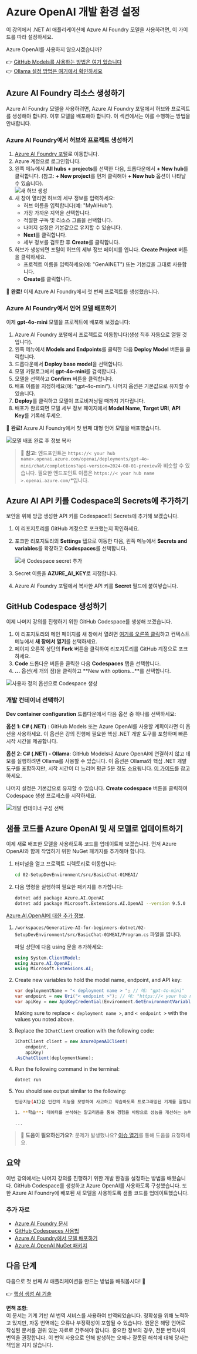 # Azure OpenAI 개발 환경 설정

이 강의에서 .NET AI 애플리케이션에 Azure AI Foundry 모델을 사용하려면, 이 가이드를 따라 설정하세요.

Azure OpenAI를 사용하지 않으시겠습니까?

👉 [GitHub Models를 사용하는 방법은 여기 있습니다](README.md)  
👉 [Ollama 설정 방법은 여기에서 확인하세요](getting-started-ollama.md)

## Azure AI Foundry 리소스 생성하기

Azure AI Foundry 모델을 사용하려면, Azure AI Foundry 포털에서 허브와 프로젝트를 생성해야 합니다. 이후 모델을 배포해야 합니다. 이 섹션에서는 이를 수행하는 방법을 안내합니다.

### Azure AI Foundry에서 허브와 프로젝트 생성하기

1. [Azure AI Foundry 포털](https://ai.azure.com/)로 이동합니다.  
1. Azure 계정으로 로그인합니다.  
1. 왼쪽 메뉴에서 **All hubs + projects**를 선택한 다음, 드롭다운에서 **+ New hub**를 클릭합니다. (참고: **+ New project**를 먼저 클릭해야 **+ New hub** 옵션이 나타날 수 있습니다).  
   ![새 허브 생성](../../../translated_images/ai-foundry-hub-selection.dc9bf6b90ab4b2b9f94ae6274422bcd318ee09091350750062740479f69a651c.ko.png)  
1. 새 창이 열리면 허브의 세부 정보를 입력하세요:  
    - 허브 이름을 입력합니다(예: "MyAIHub").  
    - 가장 가까운 지역을 선택합니다.  
    - 적절한 구독 및 리소스 그룹을 선택합니다.  
    - 나머지 설정은 기본값으로 유지할 수 있습니다.  
    - **Next**를 클릭합니다.  
    - 세부 정보를 검토한 후 **Create**를 클릭합니다.  
1. 허브가 생성되면 포털이 허브의 세부 정보 페이지를 엽니다. **Create Project** 버튼을 클릭하세요.  
    - 프로젝트 이름을 입력하세요(예: "GenAINET") 또는 기본값을 그대로 사용합니다.  
    - **Create**를 클릭합니다.  

🎉 **완료!** 이제 Azure AI Foundry에서 첫 번째 프로젝트를 생성했습니다.

### Azure AI Foundry에서 언어 모델 배포하기

이제 **gpt-4o-mini** 모델을 프로젝트에 배포해 보겠습니다:

1. Azure AI Foundry 포털에서 프로젝트로 이동합니다(생성 직후 자동으로 열릴 것입니다).  
1. 왼쪽 메뉴에서 **Models and Endpoints**를 클릭한 다음 **Deploy Model** 버튼을 클릭합니다.  
1. 드롭다운에서 **Deploy base model**을 선택합니다.  
1. 모델 카탈로그에서 **gpt-4o-mini**를 검색합니다.  
1. 모델을 선택하고 **Confirm** 버튼을 클릭합니다.  
1. 배포 이름을 지정하세요(예: "gpt-4o-mini"). 나머지 옵션은 기본값으로 유지할 수 있습니다.  
1. **Deploy**를 클릭하고 모델이 프로비저닝될 때까지 기다립니다.  
1. 배포가 완료되면 모델 세부 정보 페이지에서 **Model Name**, **Target URI**, **API Key**를 기록해 두세요.  

🎉 **완료!** Azure AI Foundry에서 첫 번째 대형 언어 모델을 배포했습니다.

![모델 배포 완료 후 정보 복사](../../../translated_images/deploytoazure-20-copymodelinfo.9797a0bffd24459c9b977d98e18a089accaece2917d2abcde4ab96db957e0fcb.ko.png)

> 📝 **참고:** 엔드포인트는 `https://< your hub name>.openai.azure.com/openai/deployments/gpt-4o-mini/chat/completions?api-version=2024-08-01-preview`와 비슷할 수 있습니다. 필요한 엔드포인트 이름은 `https://< your hub name >.openai.azure.com/`*입니다.

## Azure AI API 키를 Codespace의 Secrets에 추가하기

보안을 위해 방금 생성한 API 키를 Codespace의 Secrets에 추가해 보겠습니다.

1. 이 리포지토리를 GitHub 계정으로 포크했는지 확인하세요.  
1. 포크한 리포지토리의 **Settings** 탭으로 이동한 다음, 왼쪽 메뉴에서 **Secrets and variables**를 확장하고 **Codespaces**를 선택합니다.  

    ![새 Codespace secret 추가](../../../translated_images/codespaces-secret.0e168026d0078356489f51ca61b195603283511c73bb805b056619f994652f7c.ko.jpeg)  
1. Secret 이름을 **AZURE_AI_KEY**로 지정합니다.  
1. Azure AI Foundry 포털에서 복사한 API 키를 **Secret** 필드에 붙여넣습니다.  

## GitHub Codespace 생성하기

이제 나머지 강의를 진행하기 위한 GitHub Codespace를 생성해 보겠습니다.

1. 이 리포지토리의 메인 페이지를 새 창에서 열려면 [여기를 오른쪽 클릭](https://github.com/microsoft/Generative-AI-for-beginners-dotnet)하고 컨텍스트 메뉴에서 **새 창에서 열기**를 선택하세요.  
1. 페이지 오른쪽 상단의 **Fork** 버튼을 클릭하여 리포지토리를 GitHub 계정으로 포크하세요.  
1. **Code** 드롭다운 버튼을 클릭한 다음 **Codespaces** 탭을 선택합니다.  
1. **...** 옵션(세 개의 점)을 클릭하고 **New with options...**를 선택합니다.  

![사용자 정의 옵션으로 Codespace 생성](../../../translated_images/creating-codespace.0e7334f85cf4c8d0e080a0d5b4c76c24c5bbe6bddf48dcd1403e092ea0d9bce9.ko.png)

### 개발 컨테이너 선택하기

**Dev container configuration** 드롭다운에서 다음 옵션 중 하나를 선택하세요:

**옵션 1: C# (.NET)** : GitHub Models 또는 Azure OpenAI를 사용할 계획이라면 이 옵션을 사용하세요. 이 옵션은 강의 진행에 필요한 핵심 .NET 개발 도구를 포함하며 빠른 시작 시간을 제공합니다.

**옵션 2: C# (.NET) - Ollama**: GitHub Models나 Azure OpenAI에 연결하지 않고 데모를 실행하려면 Ollama를 사용할 수 있습니다. 이 옵션은 Ollama와 핵심 .NET 개발 도구를 포함하지만, 시작 시간이 더 느리며 평균 5분 정도 소요됩니다. [이 가이드](getting-started-ollama.md)를 참고하세요.

나머지 설정은 기본값으로 유지할 수 있습니다. **Create codespace** 버튼을 클릭하여 Codespace 생성 프로세스를 시작하세요.

![개발 컨테이너 구성 선택](../../../translated_images/select-container-codespace.9b8ca34b6ff8b4cb80973924cbc1894cf7672d233b0055b47f702db60c4c6221.ko.png)

## 샘플 코드를 Azure OpenAI 및 새 모델로 업데이트하기

이제 새로 배포한 모델을 사용하도록 코드를 업데이트해 보겠습니다. 먼저 Azure OpenAI와 함께 작업하기 위한 NuGet 패키지를 추가해야 합니다.

1. 터미널을 열고 프로젝트 디렉토리로 이동합니다:

    ```bash
    cd 02-SetupDevEnvironment/src/BasicChat-01MEAI/
    ```

1. 다음 명령을 실행하여 필요한 패키지를 추가합니다:

    ```bash
    dotnet add package Azure.AI.OpenAI
    dotnet add package Microsoft.Extensions.AI.OpenAI --version 9.5.0
    ```

[Azure.AI.OpenAI에 대한 추가 정보](https://www.nuget.org/packages/Azure.AI.OpenAI/2.1.0#show-readme-container).

1. `/workspaces/Generative-AI-for-beginners-dotnet/02-SetupDevEnvironment/src/BasicChat-01MEAI/Program.cs` 파일을 엽니다.

    파일 상단에 다음 using 문을 추가하세요:

    ```csharp
    using System.ClientModel;
    using Azure.AI.OpenAI;
    using Microsoft.Extensions.AI;

1. Create new variables to hold the model name, endpoint, and API key:

    ```csharp
    var deploymentName = "< deployment name > "; // 예: "gpt-4o-mini"
    var endpoint = new Uri("< endpoint >"); // 예: "https://< your hub name >.openai.azure.com/"
    var apiKey = new ApiKeyCredential(Environment.GetEnvironmentVariable("AZURE_AI_SECRET"));
    ```

    Making sure to replace `< deployment name >`, and `< endpoint >` with the values you noted above.

1. Replace the `IChatClient` creation with the following code:

    ```csharp
    IChatClient client = new AzureOpenAIClient(
        endpoint,
        apiKey)
    .AsChatClient(deploymentName);
    ```

1. Run the following command in the terminal:

    ```bash
    dotnet run
    ```

1. You should see output similar to the following:

    ```bash
    인공지능(AI)은 인간의 지능을 모방하여 사고하고 학습하도록 프로그래밍된 기계를 말합니다. AI는 컴퓨터와 시스템이 인간의 지능이 필요한 작업을 수행할 수 있도록 하는 다양한 기술과 접근 방식을 포함합니다. 이러한 작업에는 다음이 포함됩니다:

    1. **학습**: 데이터를 분석하는 알고리즘을 통해 경험을 바탕으로 성능을 개선하는 능력.
    
    ...
    ```

> 🙋 **도움이 필요하신가요?**: 문제가 발생했나요? [이슈 열기](https://github.com/microsoft/Generative-AI-for-beginners-dotnet/issues/new?template=Blank+issue)를 통해 도움을 요청하세요.

## 요약

이번 강의에서는 나머지 강의를 진행하기 위한 개발 환경을 설정하는 방법을 배웠습니다. GitHub Codespace를 생성하고 Azure OpenAI를 사용하도록 구성했습니다. 또한 Azure AI Foundry에 배포된 새 모델을 사용하도록 샘플 코드를 업데이트했습니다.

### 추가 자료

- [Azure AI Foundry 문서](https://learn.microsoft.com/azure/ai-services/)  
- [GitHub Codespaces 사용법](https://docs.github.com/en/codespaces/getting-started)  
- [Azure AI Foundry에서 모델 배포하기](https://learn.microsoft.com/azure/ai-services/deploy/)  
- [Azure.AI.OpenAI NuGet 패키지](https://www.nuget.org/packages/Azure.AI.OpenAI)

## 다음 단계

다음으로 첫 번째 AI 애플리케이션을 만드는 방법을 배워봅시다! 🚀

👉 [핵심 생성 AI 기술](../03-CoreGenerativeAITechniques/readme.md)

**면책 조항**:  
이 문서는 기계 기반 AI 번역 서비스를 사용하여 번역되었습니다. 정확성을 위해 노력하고 있지만, 자동 번역에는 오류나 부정확성이 포함될 수 있습니다. 원문은 해당 언어로 작성된 문서를 권위 있는 자료로 간주해야 합니다. 중요한 정보의 경우, 전문 번역사의 번역을 권장합니다. 이 번역 사용으로 인해 발생하는 오해나 잘못된 해석에 대해 당사는 책임을 지지 않습니다.